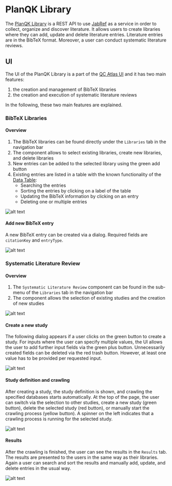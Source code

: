 # PlanQK Library

The [PlanQK Library](https://github.com/UST-QuAntiL/PlanQK-Library) is a REST API to use [JabRef](https://github.com/JabRef/jabref) as a service in order to collect, organize and discover literature.
It allows users to create libraries where they can add, update and delete literature entries.
Literature entries are in the BibTeX format.
Moreover, a user can conduct systematic literature reviews.

## UI
The UI of the PlanQK Library is a part of the [QC Atlas UI](./qc-atlas.md) and it has two main features:
    
1. the creation and management of BibTeX libraries
2. the creation and execution of systematic literature reviews

In the following, these two main features are explained.

### BibTeX Libraries

#### Overview
1. The BibTeX libraries can be found directly under the `Libraries` tab in the navigation bar
2. The component allows to select existing libraries, create new libraries, and delete libraries
3. New entries can be added to the selected library using the green add button
4. Existing entries are listed in a table with the known functionality of the [Data Table](./qc-atlas/overview.md#data-table):
    * Searching the entries 
    * Sorting the entries by clicking on a label of the table
    * Updating the BibTeX information by clicking on an entry
    * Deleting one or multiple entries

![alt text](./images/libraries/overview_library_ui.png "Overview Libraries")

#### Add new BibTeX entry
A new BibTeX entry can be created via a dialog.
Required fields are `citationKey` and `entryType`.

![alt text](./images/libraries/add_new_bibentry.png "Add new bibTeX entry")

### Systematic Literature Review

#### Overview
1. The `Systematic Literature Review` component can be found in the sub-menu of the `Libraries` tab in the navigation bar
2. The component allows the selection of existing studies and the creation of new studies

![alt text](./images/libraries/overview_slr.png "Overview SLR")

#### Create a new study

The following dialog appears if a user clicks on the green button to create a study.
For inputs where the user can specify multiple values, the UI allows the user to add further input fields via the green plus button.
Unnecessarily created fields can be deleted via the red trash button.
However, at least one value has to be provided per requested input.

![alt text](./images/libraries/create_study.png "Create a new study")


#### Study definition and crawling

After creating a study, the study definition is shown, and crawling the specified databases starts automatically.
At the top of the page, the user can switch via the selection to other studies, create a new study (green button), delete the selected study (red button), or manually start the crawling process (yellow button).
A spinner on the left indicates that a crawling process is running for the selected study.

![alt text](./images/libraries/study_definiton.png "Study definition")

#### Results
After the crawling is finished, the user can see the results in the `Results` tab.
The results are presented to the users in the same way as their libraries.
Again a user can search and sort the results and manually add, update, and delete entries in the usual way.

![alt text](./images/libraries/study_results.png "Study results")


